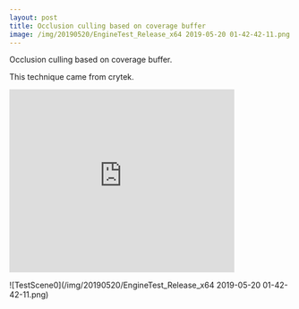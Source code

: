 ```yaml
---
layout: post
title: Occlusion culling based on coverage buffer
image: /img/20190520/EngineTest_Release_x64 2019-05-20 01-42-42-11.png
---
```


Occlusion culling based on coverage buffer.

This technique came from crytek. 

<iframe src="http://advances.realtimerendering.com/s2011/SousaSchulzKazyan%20-%20CryEngine%203%20Rendering%20Secrets%20((Siggraph%202011%20Advances%20in%20Real-Time%20Rendering%20Course).ppt" width="402" height="327" frameborder="0" scrolling="no"></iframe>



![TestScene0](/img/20190520/EngineTest_Release_x64 2019-05-20 01-42-42-11.png)
